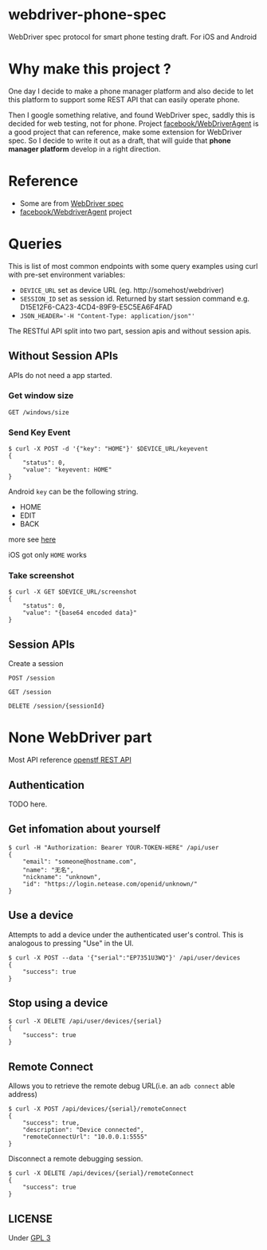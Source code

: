# webdriver-phone-spec
WebDriver spec protocol for smart phone testing draft. For iOS and Android

# Why make this project ?
One day I decide to make a phone manager platform and also decide to let this platform to support some REST API that can easily operate phone.

Then I google something relative, and found WebDriver spec, saddly this is decided for web testing, not for phone. Project [facebook/WebDriverAgent](https://github.com/facebook/WebDriverAgent) is a good project that can reference, make some extension for WebDriver spec. So I decide to write it out as a draft, that will guide that **phone manager platform** develop in a right direction.

# Reference
* Some are from [WebDriver spec](https://w3c.github.io/webdriver/webdriver-spec.html)
* [facebook/WebdriverAgent](https://github.com/facebook/WebDriverAgent) project

# Queries
This is list of most common endpoints with some query examples using curl with pre-set environment variables:

- `DEVICE_URL` set as device URL (eg. http://somehost/webdriver)
- `SESSION_ID` set as session id. Returned by start session command e.g. D15E12F6-CA23-4CD4-89F9-E5C5EA6F4FAD
- `JSON_HEADER='-H "Content-Type: application/json"'`

The RESTful API split into two part, session apis and without session apis.
## Without Session APIs
APIs do not need a app started.

### Get window size
`GET /windows/size`

### Send Key Event
```
$ curl -X POST -d '{"key": "HOME"}' $DEVICE_URL/keyevent
{
	"status": 0,
	"value": "keyevent: HOME"
}
```

Android `key` can be the following string.

- HOME
- EDIT
- BACK

more see [here](https://developer.android.com/reference/android/view/KeyEvent.html)

iOS got only `HOME` works

### Take screenshot
```
$ curl -X GET $DEVICE_URL/screenshot
{
	"status": 0,
	"value": "{base64 encoded data}"
}
```

## Session APIs
Create a session

`POST /session`

`GET /session`

`DELETE /session/{sessionId}`

# None WebDriver part
Most API reference [openstf REST API](https://github.com/openstf/stf/blob/master/doc/API.md)

## Authentication
TODO here.

## Get infomation about yourself
```
$ curl -H "Authorization: Bearer YOUR-TOKEN-HERE" /api/user
{
	"email": "someone@hostname.com",
	"name": "无名",
	"nickname": "unknown",
	"id": "https://login.netease.com/openid/unknown/"
}
```

## Use a device
Attempts to add a device under the authenticated user's control. This is analogous to pressing "Use" in the UI.

```
$ curl -X POST --data '{"serial":"EP7351U3WQ"}' /api/user/devices
{
	"success": true
}
```

## Stop using a device
```
$ curl -X DELETE /api/user/devices/{serial}
{
	"success": true
}
```

## Remote Connect
Allows you to retrieve the remote debug URL(i.e. an `adb connect` able address)

```
$ curl -X POST /api/devices/{serial}/remoteConnect
{
	"success": true,
	"description": "Device connected",
	"remoteConnectUrl": "10.0.0.1:5555"
}
```

Disconnect a remote debugging session.

```
$ curl -X DELETE /api/devices/{serial}/remoteConnect
{
	"success": true
}
```

## LICENSE
Under [GPL 3](LICENSE)
